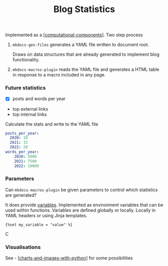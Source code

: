 ﻿---
backlinks:
- title: Seek
  url: /memex/seek/seek.html
- title: Computational components
  url: /memex/colophon/computational-components.html
- title: Statistics and Analytics
  url: /memex/colophon/statistics-and-analytics.html
tags:
- colophon
- statistics
- analytics
title: Blog Statistics
type: note
---
Implemented as a [[computational-components]]. Two step process

1. `mkdocs-gen-files` generates a YAML file written to document root.

    Draws on data structures that are already generated to implement blog functionality. 
2. `mkdocs-macros-plugin` reads the YAML file and generates a HTML table in response to a macro included in any page.

### Future statistics

- [x] posts and words per year
- top external links
- top internal links

Calculate the stats and write to the YAML file

```yaml
posts_per_year:
  2020: 10
  2021: 15
  2022: 20
words_per_year:
    2020: 5000
    2021: 7500
    2022: 10000 
```

### Parameters

Can `mkdocs-macros-plugin` be given parameters to control which statistics are generated?

It does provide [variables](https://mkdocs-macros-plugin.readthedocs.io/en/latest/#variables). Implemented as environment variables that can be used within functions. Variables are defined globally or locally. Locally in YAML headers or using Jinja templates.

```jinja2
{%set my_variable = "value" %}
```

C



### Visualisations

See - [[charts-and-images-with-python]] for some possibilities


[//begin]: # "Autogenerated link references for markdown compatibility"
[computational-components]: computational-components "Computational components"
[charts-and-images-with-python]: ../sense/Web-development/foam-dev/charts-and-images-with-python "Charts and images with Python"
[//end]: # "Autogenerated link references"